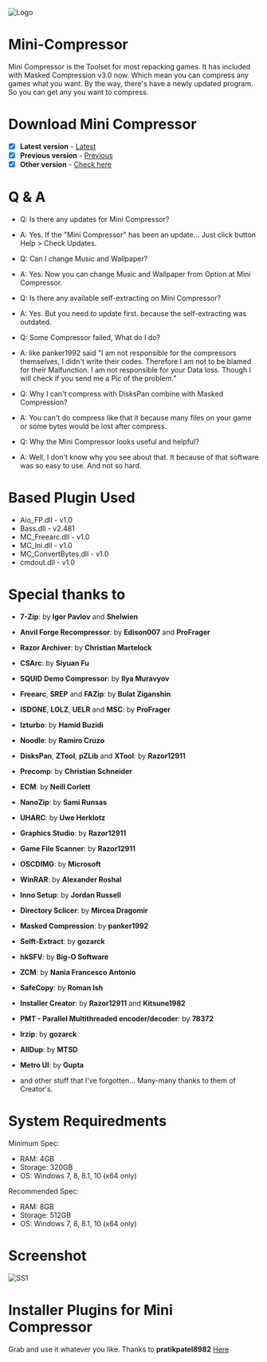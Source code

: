 ![Logo](https://ia803001.us.archive.org/23/items/LogoMC/Logo%20MC.png)
# Mini-Compressor
Mini Compressor is the Toolset for most repacking games.
It has included with Masked Compression v3.0 now.
Which mean you can compress any games what you want.
By the way, there's have a newly updated program.
So you can get any you want to compress.

# Download Mini Compressor
- [x] **Latest version** - [Latest](https://github.com/CarldricGaming/Mini-Compressor/releases/tag/v21.5f)
- [x] **Previous version** - [Previous](https://github.com/CarldricGaming/Mini-Compressor/releases/tag/v21.4e)
- [x] **Other version** - [Check here](https://github.com/CarldricGaming/Mini-Compressor/releases)

# Q & A
* Q: Is there any updates for Mini Compressor?
* A: Yes. If the "Mini Compressor" has been an update... Just click button Help > Check Updates.

* Q: Can I change Music and Wallpaper?
* A: Yes. Now you can change Music and Wallpaper from Option at Mini Compressor.

* Q: Is there any available self-extracting on Mini Compressor?
* A: Yes. But you need to update first. because the self-extracting was outdated.

* Q: Some Compressor failed, What do I do?
* A: like panker1992 said "I am not responsible for the compressors themselves, I didn't write their codes. Therefore I am not to be blamed for their Malfunction. I am not responsible for your Data loss. Though I will check if you send me a Pic of the problem."

* Q: Why I can't compress with DisksPan combine with Masked Compression?
* A: You can't do compress like that it because many files on your game or some bytes would be lost after compress.

* Q: Why the Mini Compressor looks useful and helpful?
* A: Well, I don't know why you see about that. It because of that software was so easy to use. And not so hard.

# Based Plugin Used
* Aio_FP.dll - v1.0
* Bass.dll - v2.481
* MC_Freearc.dll - v1.0
* MC_Ini.dll - v1.0
* MC_ConvertBytes.dll - v1.0
* cmdout.dll - v1.0

# Special thanks to 
* **7-Zip**: by **Igor Pavlov** and **Shelwien**
* **Anvil Forge Recompressor**: by **Edison007** and **ProFrager**
* **Razor Archiver**: by **Christian Martelock**
* **CSArc**: by **Siyuan Fu**
* **SQUID Demo Compressor**: by **Ilya Muravyov**
* **Freearc**, **SREP** and **FAZip**: by **Bulat Ziganshin**
* **ISDONE**, **LOLZ**, **UELR** and **MSC**: by **ProFrager**
* **lzturbo**: by **Hamid Buzidi**
* **Noodle**: by **Ramiro Cruzo**
* **DisksPan**, **ZTool**, **pZLib** and **XTool**: by **Razor12911**
* **Precomp**: by **Christian Schneider**
* **ECM**: by **Neill Corlett**
* **NanoZip**: by **Sami Runsas**
* **UHARC**: by **Uwe Herklotz**
* **Graphics Studio**: by **Razor12911**
* **Game File Scanner**: by **Razor12911**
* **OSCDIMG**: by **Microsoft**
* **WinRAR**: by **Alexander Roshal**
* **Inno Setup**: by **Jordan Russell**
* **Directory Sclicer**: by **Mircea Dragomir**
* **Masked Compression**: by **panker1992**
* **Selft-Extract**: by **gozarck**
* **hkSFV**: by **Big-O Software**
* **ZCM**: by **Nania Francesco Antonio**
* **SafeCopy**: by **Roman Ish**
* **Installer Creator**: by **Razor12911** and **Kitsune1982**
* **PMT - Parallel Multithreaded encoder/decoder**: by **78372**
* **lrzip**: by **gozarck**
* **AllDup**: by **MTSD**
* **Metro UI**: by **Gupta**

* and other stuff that I've forgotten... Many-many thanks to them of Creator's.

# System Requiredments
Minimum Spec:
* RAM: 4GB
* Storage: 320GB
* OS: Windows 7, 8, 8.1, 10 (x64 only)

Recommended Spec:
* RAM: 8GB
* Storage: 512GB
* OS: Windows 7, 8, 8.1, 10 (x64 only)

# Screenshot
![SS1](https://archive.org/download/capture_20210726/Screenshot%202021-07-30%20015434.jpg)

# Installer Plugins for Mini Compressor
Grab and use it whatever you like. Thanks to **pratikpatel8982**
[Here](https://fileforums.com/showpost.php?p=491935&postcount=173)

